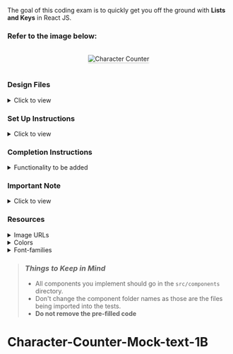 The goal of this coding exam is to quickly get you off the ground with **Lists and Keys** in React JS.

### Refer to the image below:

<br/>
<div style="text-align: center;">
    <img src="https://assets.ccbp.in/frontend/content/react-js/character-counter-output.gif" alt="Character Counter" style="max-width:70%;box-shadow:0 2.8px 2.2px rgba(0, 0, 0, 0.12)">
</div>
<br/>

### Design Files

<details>
<summary>Click to view</summary>

- [Medium (Size >= 768px), Large (Size >= 992px) and Extra Large (Size >= 1200px) - No User Inputs View](https://assets.ccbp.in/frontend/content/react-js/character-counter-no-user-inputs-lg-output.png)
- [Medium (Size >= 768px), Large (Size >= 992px) and Extra Large (Size >= 1200px)](https://assets.ccbp.in/frontend/content/react-js/character-counter-lg-output.png)

</details>

### Set Up Instructions

<details>
<summary>Click to view</summary>

- Download dependencies by running `npm install`
- Start up the app using `npm start`
</details>

### Completion Instructions

<details>
<summary>Functionality to be added</summary>
<br/>

The app must have the following functionalities

- Initially, the value of the user input element should be empty and [No User Inputs View](https://assets.ccbp.in/frontend/content/react-js/character-counter-no-user-inputs-lg-output.png) should be displayed.
- When a non-empty value is provided in the user input element and the **Add** button is clicked,
  - A new user input item should be added to the list of user inputs.
  - The count of characters of the value provided in the user input element should be displayed.
  - The value inside the user input element should be updated to its initial value.

</details>

### Important Note

<details>
<summary>Click to view</summary>

<br/>

**The following instruction is required for the tests to pass**

- Use the `uuid` package to generate the unique id.

</details>

### Resources

<details>
<summary>Image URLs</summary>

- https://assets.ccbp.in/frontend/react-js/no-user-inputs-img.png alt should be **no user inputs**

</details>

<details>
<summary>Colors</summary>

<br/>

<div style="background-color: #ffc533; width: 150px; padding: 10px; color: black">Hex: #ffc533</div>
<div style="background-color: #334155; width: 150px; padding: 10px; color: white">Hex: #334155</div>
<div style="background-color: #0f172a; width: 150px; padding: 10px; color: white">Hex: #0f172a</div>
<div style="background-color: #ffbf1f; width: 150px; padding: 10px; color: black">Hex: #ffbf1f</div>
<div style="background-color: #272c47; width: 150px; padding: 10px; color: white">Hex: #272c47</div>
<div style="background-color: #ffffff; width: 150px; padding: 10px; color: black">Hex: #ffffff</div>
<div style="background-color: #475569; width: 150px; padding: 10px; color: white">Hex: #475569</div>
<div style="background-color: #1e293b; width: 150px; padding: 10px; color: white">Hex: #1e293b</div>

</details>

<details>
<summary>Font-families</summary>

- Roboto

</details>

> ### _Things to Keep in Mind_
>
> - All components you implement should go in the `src/components` directory.
> - Don't change the component folder names as those are the files being imported into the tests.
> - **Do not remove the pre-filled code**
# Character-Counter-Mock-text-1B
